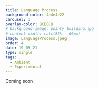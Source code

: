 ```yaml
---
title: Language Process
background-color: 4e4e4e22
carousel: 1
overlay-color: BCEBCB
# background-image: pointy_building.jpg
# content-width: calc(85% - 60px)
image: LanguageProcess.jpeg
order: 4
date: 19_09_21
type: single
tags:
  - Ambient
  - Experimental
---
```


Coming soon.
